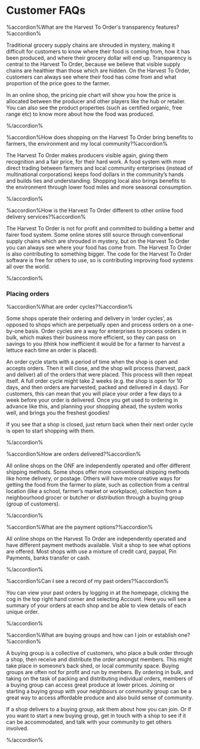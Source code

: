 # Customer FAQs

%accordion%What are the Harvest To Order's transparency features?%accordion%

Traditional grocery supply chains are shrouded in mystery, making it difficult for customers to know where their food is coming from, how it has been produced, and where their grocery dollar will end up. Transparency is central to the Harvest To Order, because we believe that visible supply chains are healthier than those which are hidden. On the Harvest To Order, customers can always see where their food has come from and what proportion of the price goes to the farmer.

In an online shop, the  pricing pie chart will show you how the price is allocated between the producer and other players like the hub or retailer. You can also see the product properties \(such as certified organic, free range etc\) to know more about how the food was produced.

%/accordion%

%accordion%How does shopping on the Harvest To Order bring benefits to farmers, the environment and my local community?%accordion%

The Harvest To Order makes producers visible again, giving them recognition and a fair price, for their hard work. A food system with more direct trading between farmers and local community enterprises \(instead of multinational corporations\) keeps food dollars in the community’s hands and builds ties and understanding. Shopping local also brings benefits to the environment through lower food miles and more seasonal consumption.

%/accordion%

%accordion%How is the Harvest To Order different to other online food delivery services?%accordion%

The Harvest To Order is not for profit and committed to building a better and fairer food system. Some online stores still source through conventional supply chains which are shrouded in mystery, but on the Harvest To Order you can always see where your food has come from.  The Harvest To Order is also contributing to something bigger. The code for the Harvest To Order software is free for others to use, so is contributing improving food systems all over the world.

%/accordion%

### Placing orders

%accordion%What are order cycles?%accordion%

Some shops operate their ordering and delivery in ‘order cycles’, as opposed to shops which are perpetually open and process orders on a one-by-one basis. Order cycles are a way for enterprises to process orders in bulk, which makes their business more efficient, so they can pass on savings to you \(think how inefficient it would be for a farmer to harvest a lettuce each time an order is placed\).

An order cycle starts with a period of time when the shop is open and accepts orders. Then it will close, and the shop will process \(harvest, pack and deliver\) all of the orders that were placed. This process will then repeat itself. A full order cycle might take 2 weeks \(e.g. the shop is open for 10 days, and then orders are harvested, packed and delivered in 4 days\). For customers, this can mean that you will place your order a few days to a week before your order is delivered. Once you get used to ordering in advance like this, and planning your shopping ahead, the system works well, and brings you the freshest goodies!

If you see that a shop is closed, just return back when their next order cycle is open to start shopping with them.

%/accordion%

%accordion%How are orders delivered?%accordion%

All online shops on the ONF are independently operated and offer different shipping methods. Some shops offer more conventional shipping methods like home delivery, or postage. Others will have more creative ways for getting the food from the farmer to plate, such as collection from a central location \(like a school, farmer’s market or workplace\), collection from a neighbourhood grocer or butcher or distribution through a buying group \(group of customers\).

%/accordion%

%accordion%What are the payment options?%accordion%

All online shops on the Harvest To Order are independently operated and have different payment methods available. Visit a shop to see what options are offered. Most shops with use a mixture of credit card, paypal, Pin Payments, banks transfer or cash.

%/accordion%

%accordion%Can I see a record of my past orders?%accordion%

You can view your past orders by logging in at the homepage, clicking the cog in the top right hand corner and selecting Account. Here you will see a summary of your orders at each shop and be able to view details of each unique order.

%/accordion%

%accordion%What are buying groups and how can I join or establish one?%accordion%

A buying group is a collective of customers, who place a bulk order through a shop, then receive and distribute the order amongst members. This might take place in someone’s back shed, or local community space. Buying groups are often not for profit and run by members. By ordering in bulk, and taking on the task of packing and distributing individual orders, members of a buying group can access great produce at lower prices. Joining or starting a buying group with your neighbours or community group can be a great way to access affordable produce and also build  sense of community.

If a shop delivers to a buying group, ask them about how you can join. Or if you want to start a new buying group, get in touch with a shop to see if it can be accommodated, and talk with your community to get others involved.

%/accordion%

